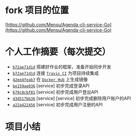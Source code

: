 # fork 项目的位置

[https://github.com/Mensu/Agenda-cli-service-Go](https://github.com/Mensu/Agenda-cli-service-Go)

# 个人工作摘要（每次提交）

- [``b72ae71d1d``](https://github.com/Mensu/Agenda-cli-service-Go/commit/b72ae71d1d) 搭建好作业的框架，准备开始同步开发
- [``b72ae71d1d``](https://github.com/Mensu/Agenda-cli-service-Go/commit/b72ae71d1d) 连接 [``Travis CI``](https://travis-ci.org/Mensu/Agenda-cli-service-Go) 为项目持续集成
- [``42ee4feab7``](https://github.com/Mensu/Agenda-cli-service-Go/commit/42ee4feab7) 在 [``Docker Hub``](https://hub.docker.com/r/mensu/agenda-cli-service-go/) 上生成镜像
- [``be159ae036``](https://github.com/Mensu/Agenda-cli-service-Go/commit/be159ae036) [service] 初步完成登录API
- [``679c8cbf81``](https://github.com/Mensu/Agenda-cli-service-Go/commit/679c8cbf81) [service] 初步完成用户登出API
- [``d3d517bb36``](https://github.com/Mensu/Agenda-cli-service-Go/commit/d3d517bb36) [service] [service] 初步完成删除用户账户的API
- [``a22a422456``](https://github.com/Mensu/Agenda-cli-service-Go/commit/a22a422456) [service] 初步完成用户注册的API

# 项目小结
